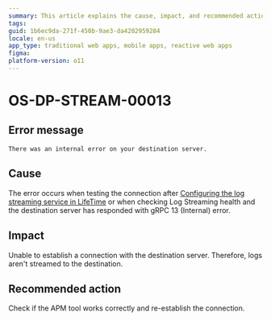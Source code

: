 ```yaml
---
summary: This article explains the cause, impact, and recommended action for an internal error that occurs while connecting to the destination server.
tags:
guid: 1b6ec9da-271f-450b-9ae3-da4202959284
locale: en-us
app_type: traditional web apps, mobile apps, reactive web apps
figma: 
platform-version: o11
---
```


# OS-DP-STREAM-00013

## Error message

`There was an internal error on your destination server.`

## Cause

The error occurs when testing the connection after [Configuring the log streaming service in LifeTime](https://www.outsystems.com/tk/redirect?g=172ac547-add4-4cc5-9adf-d72fbe379d35) or when checking Log Streaming health and the destination server has responded with gRPC 13 (Internal) error.

## Impact

Unable to establish a connection with the destination server. Therefore, logs aren't streamed to the destination.

## Recommended action

Check if the APM tool works correctly and re-establish the connection. 
